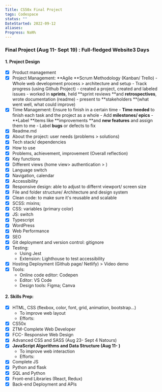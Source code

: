 ```yaml
---
Title: CS50x Final Project
tags: Codespace
status: ""
DateStarted: 2022-09-12
aliases:
Progress: NaN%
---
```


### Final Project (Aug 11- Sept 19) : **Full-fledged Website**3 Days

#### 1. Project Design

- [x] Product management
- [x] Project Management: **Agile **Scrum Methodology (Kanban/ Trello) - Whole web development process > architecture and setup - Track progress (using Github Project) - created a project, created and labeled issues - worked in **sprints**, held **sprint reviews **and **retrospectives**, wrote documentation (readme) - present to **stakeholders **(what went well, what could improve)
- [x] Time Management: Ensure to finish in a certain time - **Time needed** to finish each task and the project as a whole - Add **milestones/ epics** - **Label **items like **improvements **and **new features** and assign them to me - Label **bugs** or defects to fix
- [x] Readme.md
- [x] About the project: user needs (problems > solutions)
- [x] Tech stack/ dependencies
- [x] How to use
- [x] Problems, achievement, improvement (Overall reflection)
- [x] Key functions
- [x] Different views (home view> authentication > )
- [x] Language switch
- [x] Navigation, calendar
- [x] Accessibility
- [x] Responsive design: able to adjust to differnt viewport/ screen size
- [x] File and folder structure/ Architecture and design system
- [x] Clean code: to make sure it's reusable and scalable
- [x] SCSS: mixins;
- [x] CSS: variables (primary color)
- [x] JS: switch
- [x] Typescript
- [x] WordPress
- [x] Web Performance
- [x] SEO
- [x] Git deployment and version control: gitignore
- [x] Testing:
  - Using Jest
  - Extension: Lighthouse to test accessibility
- [x] Hosting Deployment (Github page/ Netlify) > Video demo
- [x] Tools:
  - Online code editor: Codepen
  - Editor: VS Code
  - Design tools: Figma; Canva

#### 2. Skills Prep:

- [x] HTML, CSS (flexbox, color, font, grid, animation, bootstrap...)
  - To improve web layout
  - Efforts:
- [x] CS50x
- [x] ZTM-Complete Web Developer
- [x] FCC- Responsive Web Design
- [x] Advanced CSS and SASS (Aug 23- Sept 4 Natours)
- [x] **JavaScript Algorithms and Data Structure (Aug 11- )**
  - To improve web interaction
  - Efforts:
- [x] Complete JS
- [x] Python and flask
- [x] SQL and Python
- [x] Front-end Libraries (React, Redux)
- [x] Back-end Deployment and APIs
